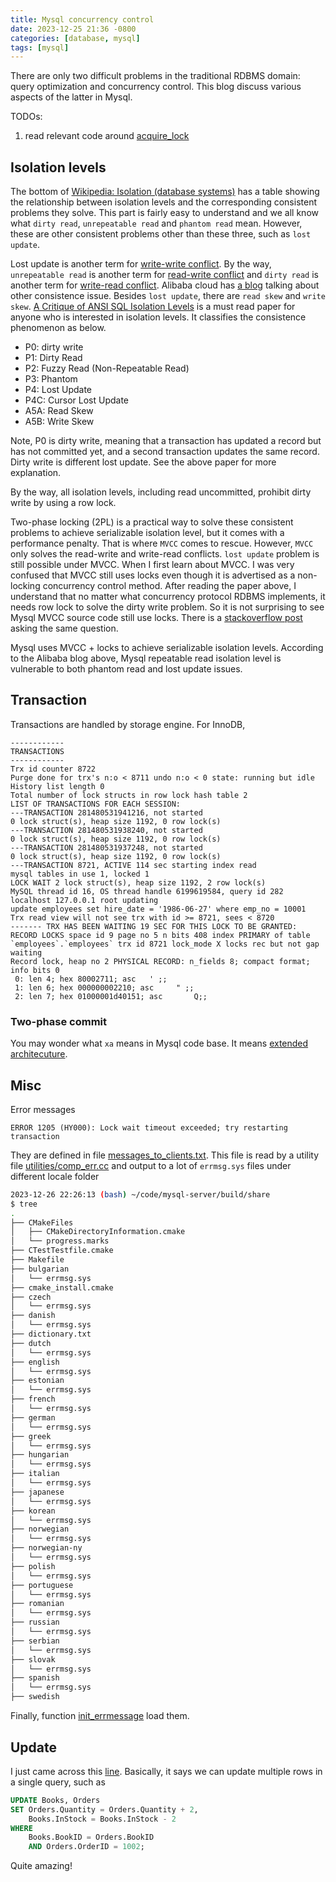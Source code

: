 ```yaml
---
title: Mysql concurrency control
date: 2023-12-25 21:36 -0800
categories: [database, mysql]
tags: [mysql]
---
```


There are only two difficult problems in the traditional RDBMS domain: query
optimization and concurrency control. This blog discuss various aspects of the
latter in Mysql.

TODOs:

1. read relevant code around
   [acquire_lock](https://github.com/mysql/mysql-server/blob/4cc4db631e9b802a11646ffb814357e9f46761b2/sql/mdl.cc#L3360)

## Isolation levels

The bottom of
[Wikipedia: Isolation (database systems)](<https://en.wikipedia.org/wiki/Isolation_(database_systems)>)
has a table showing the relationship between isolation levels and the
corresponding consistent problems they solve. This part is fairly easy to
understand and we all know what `dirty read`, `unrepeatable read` and
`phantom read` mean. However, these are other consistent problems other than
these three, such as `lost update`.

Lost update is another term for
[write-write conflict](https://en.wikipedia.org/wiki/Write%E2%80%93write_conflict).
By the way, `unrepeatable read` is another term for
[read-write conflict](https://en.wikipedia.org/wiki/Read%E2%80%93write_conflict)
and `dirty read` is another term for
[write-read conflict](https://en.wikipedia.org/wiki/Write%E2%80%93read_conflict).
Alibaba cloud has
[a blog](https://www.alibabacloud.com/blog/comprehensive-understanding-of-transaction-isolation-levels_596894)
talking about other consistence issue. Besides `lost update`, there are
`read skew` and `write skew`.
[A Critique of ANSI SQL Isolation Levels](https://blog.acolyer.org/2016/02/24/a-critique-of-ansi-sql-isolation-levels/)
is a must read paper for anyone who is interested in isolation levels. It
classifies the consistence phenomenon as below.

- P0: dirty write
- P1: Dirty Read
- P2: Fuzzy Read (Non-Repeatable Read)
- P3: Phantom
- P4: Lost Update
- P4C: Cursor Lost Update
- A5A: Read Skew
- A5B: Write Skew

Note, P0 is dirty write, meaning that a transaction has updated a record but
has not committed yet, and a second transaction updates the same record. Dirty
write is different lost update. See the above paper for more explanation.

By the way, all isolation levels, including read uncommitted, prohibit dirty
write by using a row lock.

Two-phase locking (2PL) is a practical way to solve these consistent problems
to achieve serializable isolation level, but it comes with a performance
penalty. That is where `MVCC` comes to rescue. However, `MVCC` only solves the
read-write and write-read conflicts. `lost update` problem is still possible
under MVCC. When I first learn about MVCC. I was very confused that MVCC still
uses locks even though it is advertised as a non-locking concurrency control
method. After reading the paper above, I understand that no matter what
concurrency protocol RDBMS implements, it needs row lock to solve the dirty
write problem. So it is not surprising to see Mysql MVCC source code still use
locks. There is a
[stackoverflow post](https://stackoverflow.com/questions/30546187/why-does-mvcc-require-locking-for-dml-statements)
asking the same question.

Mysql uses MVCC + locks to achieve serializable isolation levels. According to
the Alibaba blog above, Mysql repeatable read isolation level is vulnerable to
both phantom read and lost update issues.

## Transaction

Transactions are handled by storage engine. For InnoDB,

```
------------
TRANSACTIONS
------------
Trx id counter 8722
Purge done for trx's n:o < 8711 undo n:o < 0 state: running but idle
History list length 0
Total number of lock structs in row lock hash table 2
LIST OF TRANSACTIONS FOR EACH SESSION:
---TRANSACTION 281480531941216, not started
0 lock struct(s), heap size 1192, 0 row lock(s)
---TRANSACTION 281480531938240, not started
0 lock struct(s), heap size 1192, 0 row lock(s)
---TRANSACTION 281480531937248, not started
0 lock struct(s), heap size 1192, 0 row lock(s)
---TRANSACTION 8721, ACTIVE 114 sec starting index read
mysql tables in use 1, locked 1
LOCK WAIT 2 lock struct(s), heap size 1192, 2 row lock(s)
MySQL thread id 16, OS thread handle 6199619584, query id 282 localhost 127.0.0.1 root updating
update employees set hire_date = '1986-06-27' where emp_no = 10001
Trx read view will not see trx with id >= 8721, sees < 8720
------- TRX HAS BEEN WAITING 19 SEC FOR THIS LOCK TO BE GRANTED:
RECORD LOCKS space id 9 page no 5 n bits 408 index PRIMARY of table `employees`.`employees` trx id 8721 lock_mode X locks rec but not gap waiting
Record lock, heap no 2 PHYSICAL RECORD: n_fields 8; compact format; info bits 0
 0: len 4; hex 80002711; asc   ' ;;
 1: len 6; hex 000000002210; asc     " ;;
 2: len 7; hex 01000001d40151; asc       Q;;
```

### Two-phase commit

You may wonder what `xa` means in Mysql code base. It means
[extended architecuture](https://en.wikipedia.org/wiki/X/Open_XA).

## Misc

Error messages

```
ERROR 1205 (HY000): Lock wait timeout exceeded; try restarting transaction
```

They are defined in file
[messages_to_clients.txt](https://github.com/mysql/mysql-server/blob/dd9104fd63727e4d23239a571a8f61282cbbbdeb/share/messages_to_clients.txt#L0-L1).
This file is read by a utility file
[utilities/comp_err.cc](https://github.com/mysql/mysql-server/blob/b845ba26c825d8cf124b76c9738e88a9b0251eb0/utilities/comp_err.cc#L81)
and output to a lot of `errmsg.sys` files under different locale folder

```bash
2023-12-26 22:26:13 (bash) ~/code/mysql-server/build/share
$ tree
.
├── CMakeFiles
│   ├── CMakeDirectoryInformation.cmake
│   └── progress.marks
├── CTestTestfile.cmake
├── Makefile
├── bulgarian
│   └── errmsg.sys
├── cmake_install.cmake
├── czech
│   └── errmsg.sys
├── danish
│   └── errmsg.sys
├── dictionary.txt
├── dutch
│   └── errmsg.sys
├── english
│   └── errmsg.sys
├── estonian
│   └── errmsg.sys
├── french
│   └── errmsg.sys
├── german
│   └── errmsg.sys
├── greek
│   └── errmsg.sys
├── hungarian
│   └── errmsg.sys
├── italian
│   └── errmsg.sys
├── japanese
│   └── errmsg.sys
├── korean
│   └── errmsg.sys
├── norwegian
│   └── errmsg.sys
├── norwegian-ny
│   └── errmsg.sys
├── polish
│   └── errmsg.sys
├── portuguese
│   └── errmsg.sys
├── romanian
│   └── errmsg.sys
├── russian
│   └── errmsg.sys
├── serbian
│   └── errmsg.sys
├── slovak
│   └── errmsg.sys
├── spanish
│   └── errmsg.sys
├── swedish
```

Finally, function
[init_errmessage](https://github.com/mysql/mysql-server/blob/4cc4db631e9b802a11646ffb814357e9f46761b2/sql/derror.cc#L181)
load them.

## Update

I just came across this
[line](https://github.com/mysql/mysql-server/blob/7e1ce704209203da2bde727d5ce8b059d2c07c6c/sql/sql_update.h#L149).
Basically, it says we can update multiple rows in a single query, such as

```sql
UPDATE Books, Orders
SET Orders.Quantity = Orders.Quantity + 2,
    Books.InStock = Books.InStock - 2
WHERE
    Books.BookID = Orders.BookID
    AND Orders.OrderID = 1002;
```

Quite amazing!
